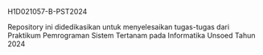 H1D021057-B-PST2024

Repository ini didedikasikan untuk menyelesaikan tugas-tugas dari Praktikum Pemrograman Sistem Tertanam pada Informatika Unsoed Tahun 2024
